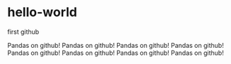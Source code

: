 # hello-world
first github

Pandas on github! 
Pandas on github! 
Pandas on github! 
Pandas on github! 
Pandas on github! 
Pandas on github! 
Pandas on github! 
Pandas on github! 

